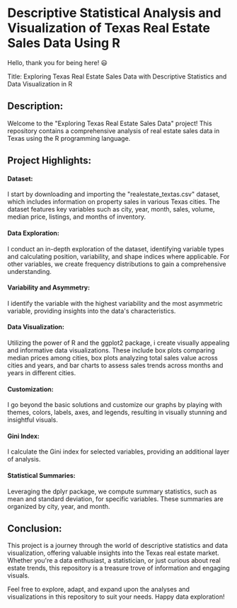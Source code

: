 # Descriptive Statistical Analysis and Visualization of Texas Real Estate Sales Data Using R

Hello, thank you for being here! 😃

Title: Exploring Texas Real Estate Sales Data with Descriptive Statistics and Data Visualization in R

## Description:

Welcome to the "Exploring Texas Real Estate Sales Data" project! This repository contains a comprehensive analysis of real estate sales data in Texas using the R programming language.


## Project Highlights:


#### Dataset: 
I start by downloading and importing the "realestate_textas.csv" dataset, which includes information on property sales in various Texas cities. The dataset features key variables such as city, year, month, sales, volume, median price, listings, and months of inventory.

#### Data Exploration: 
I conduct an in-depth exploration of the dataset, identifying variable types and calculating position, variability, and shape indices where applicable. For other variables, we create frequency distributions to gain a comprehensive understanding.

#### Variability and Asymmetry:
I identify the variable with the highest variability and the most asymmetric variable, providing insights into the data's characteristics.

#### Data Visualization:
Utilizing the power of R and the ggplot2 package, i create visually appealing and informative data visualizations. These include box plots comparing median prices among cities, box plots analyzing total sales value across cities and years, and bar charts to assess sales trends across months and years in different cities.

#### Customization: 
I go beyond the basic solutions and customize our graphs by playing with themes, colors, labels, axes, and legends, resulting in visually stunning and insightful visuals.

#### Gini Index: 
I calculate the Gini index for selected variables, providing an additional layer of analysis.

#### Statistical Summaries: 
Leveraging the dplyr package, we compute summary statistics, such as mean and standard deviation, for specific variables. These summaries are organized by city, year, and month.

## Conclusion:

This project is a journey through the world of descriptive statistics and data visualization, offering valuable insights into the Texas real estate market. Whether you're a data enthusiast, a statistician, or just curious about real estate trends, this repository is a treasure trove of information and engaging visuals.

Feel free to explore, adapt, and expand upon the analyses and visualizations in this repository to suit your needs. Happy data exploration!
